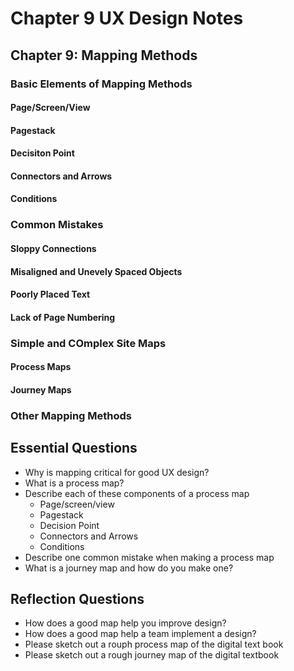 # Chapter 9 UX Design Notes

## Chapter 9: Mapping Methods

### Basic Elements of Mapping Methods

#### Page/Screen/View

#### Pagestack

#### Decisiton Point

#### Connectors and Arrows

#### Conditions

### Common Mistakes

#### Sloppy Connections

#### Misaligned and Unevely Spaced Objects

#### Poorly Placed Text

#### Lack of Page Numbering

### Simple and COmplex Site Maps

#### Process Maps

#### Journey Maps

### Other Mapping Methods

## Essential Questions

- Why is mapping critical for good UX design?
- What is a process map?
- Describe each of these components of a process map
    - Page/screen/view
    - Pagestack
    - Decision Point
    - Connectors and Arrows
    - Conditions    
- Describe one common mistake when making a process map
- What is a journey map and how do you make one?

## Reflection Questions

- How does a good map help you improve design?
- How does a good map help a team implement a design?
- Please sketch out a rouph process map of the digital text book
- Please sketch out a rough journey map of the digital textbook
